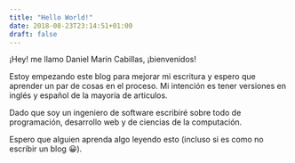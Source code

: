 ```yaml
---
title: "Hello World!"
date: 2018-08-23T23:14:51+01:00
draft: false
---
```


¡Hey! me llamo Daniel Marin Cabillas, ¡bienvenidos!

Estoy empezando este blog para mejorar mi escritura y espero que aprender
un par de cosas en el proceso. Mi intención es tener versiones en inglés
y español de la mayoría de articulos.

Dado que soy un ingeniero de software escribiré sobre todo de programación,
desarrollo web y de ciencias de la computación.

Espero que alguien aprenda algo leyendo esto (incluso si es como no escribir un blog 😀).

